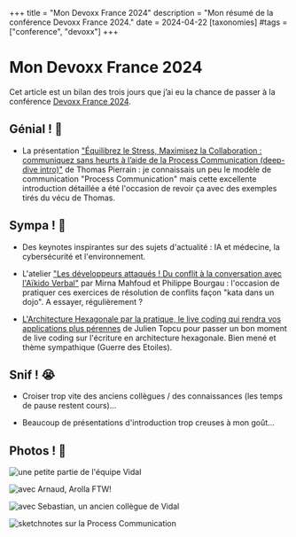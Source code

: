 +++
title = "Mon Devoxx France 2024"
description = "Mon résumé de la conférence Devoxx France 2024."
date = 2024-04-22
[taxonomies]
#tags = ["conference", "devoxx"]
+++
# Mon Devoxx France 2024

Cet article est un bilan des trois jours que j’ai eu la chance de passer à la conférence [Devoxx France 2024](https://www.devoxx.fr/).

## Génial ! 💖

* La présentation ["Équilibrez le Stress, Maximisez la Collaboration : communiquez sans heurts à l’aide de la Process Communication (deep-dive intro)"](https://www.devoxx.fr/schedule/talk/?id=44931) de Thomas Pierrain : je connaissais un peu le modèle de communication "Process Communication" mais cette excellente introduction détaillée a été l'occasion de revoir ça avec des exemples tirés du vécu de Thomas.

## Sympa ! 🙂

* Des keynotes inspirantes sur des sujets d'actualité : IA et médecine, la cybersécurité et l'environnement.

* L'atelier ["Les développeurs attaqués ! Du conflit à la conversation avec l'Aïkido Verbal"](https://www.devoxx.fr/en/schedule/talk/?id=18358) par Mirna Mahfoud et Philippe Bourgau : l'occasion de pratiquer ces exercices de résolution de conflits façon "kata dans un dojo". A essayer, régulièrement ?

* [L'Architecture Hexagonale par la pratique, le live coding qui rendra vos applications plus pérennes](https://www.devoxx.fr/en/schedule/talk/?id=3675) de Julien Topcu pour passer un bon moment de live coding sur l'écriture en architecture hexagonale. Bien mené et thème sympathique (Guerre des Etoiles).

## Snif ! 😭

* Croiser trop vite des anciens collègues / des connaissances (les temps de pause restent cours)...

* Beaucoup de présentations d'introduction trop creuses à mon goût...

## Photos ! 📸

![une petite partie de l'équipe Vidal](devoxx-2024-vidal.jpg)

![avec Arnaud, Arolla FTW!](devoxx-2024-arnaud.jpg)

![avec Sebastian, un ancien collègue de Vidal](devoxx-2024-sebastian.jpg)

![sketchnotes sur la Process Communication](devoxx-2024-processcom.jpg)
